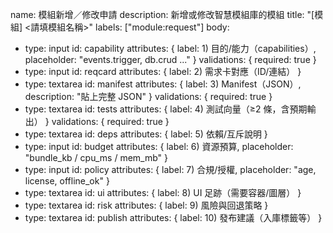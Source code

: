 name: 模組新增／修改申請
description: 新增或修改智慧模組庫的模組
title: "[模組] <請填模組名稱>"
labels: ["module:request"]
body:
  - type: input
    id: capability
    attributes: { label: 1) 目的/能力（capabilities）, placeholder: "events.trigger, db.crud ..." }
    validations: { required: true }
  - type: input
    id: reqcard
    attributes: { label: 2) 需求卡對應（ID/連結） }
  - type: textarea
    id: manifest
    attributes: { label: 3) Manifest（JSON）, description: "貼上完整 JSON" }
    validations: { required: true }
  - type: textarea
    id: tests
    attributes: { label: 4) 測試向量（≥2 條，含預期輸出） }
    validations: { required: true }
  - type: textarea
    id: deps
    attributes: { label: 5) 依賴/互斥說明 }
  - type: input
    id: budget
    attributes: { label: 6) 資源預算, placeholder: "bundle_kb / cpu_ms / mem_mb" }
  - type: input
    id: policy
    attributes: { label: 7) 合規/授權, placeholder: "age, license, offline_ok" }
  - type: textarea
    id: ui
    attributes: { label: 8) UI 足跡（需要容器/圖層） }
  - type: textarea
    id: risk
    attributes: { label: 9) 風險與回退策略 }
  - type: textarea
    id: publish
    attributes: { label: 10) 發布建議（入庫標籤等） }
